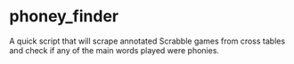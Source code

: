 # phoney_finder
A quick script that will scrape annotated Scrabble games from cross tables and check if any of the main words played were phonies.
